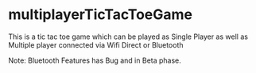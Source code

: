 # multiplayerTicTacToeGame
This is a tic tac toe game which can be played as Single Player as well as Multiple player connected via Wifi Direct or Bluetooth

Note: Bluetooth Features has Bug and in Beta phase.

